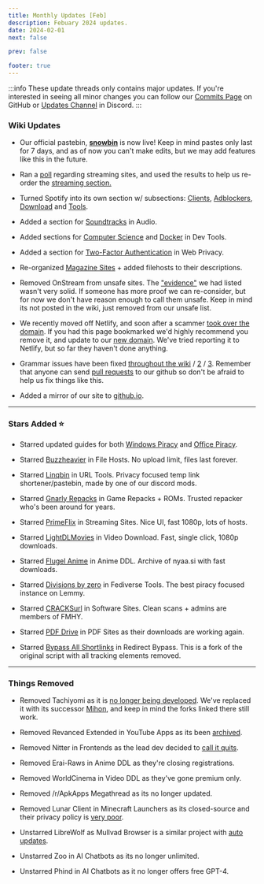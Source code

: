 ```yaml
---
title: Monthly Updates [Feb]
description: Febuary 2024 updates.
date: 2024-02-01
next: false

prev: false

footer: true
---
```


<Post authors="nbats" />

:::info
These update threads only contains major updates. If you're interested
in seeing all minor changes you can follow our
[Commits Page](https://github.com/fmhy/FMHYedit/commits/main) on GitHub or
[Updates Channel](https://redd.it/17f8msf) in Discord.
:::

### Wiki Updates

- Our official pastebin, **[snowbin](https://pastes.fmhy.net/)** is now live!
  Keep in mind pastes only last for 7 days, and as of now you can't make edits,
  but we may add features like this in the future.

- Ran a [poll](https://i.imgur.com/73paJlr.png) regarding streaming sites, and
  used the results to help us re-order the
  [streaming section.](/videopiracyguide)

- Turned Spotify into its own section w/ subsections:
  [Clients](/audiopiracyguide#spotify-clients),
  [Adblockers](/audiopiracyguide#spotify-adblockers),
  [Download](/audiopiracyguide#spotify-download) and
  [Tools](/audiopiracyguide#spotify-tools).

- Added a section for [Soundtracks](/audiopiracyguide#media-soundtracks) in
  Audio.

- Added sections for [Computer Science](/devtools#computer-science) and
  [Docker](/devtools#docker-tools) in Dev Tools.

- Added a section for
  [Two-Factor Authentication](/adblockvpnguide#two-factor-authentication) in Web
  Privacy.

- Re-organized [Magazine Sites](/readingpiracyguide#magazines) + added filehosts
  to their descriptions.

- Removed OnStream from unsafe sites. The ["evidence"](https://rentry.co/upo2r)
  we had listed wasn't very solid. If someone has more proof we can re-consider,
  but for now we don't have reason enough to call them unsafe. Keep in mind its
  not posted in the wiki, just removed from our unsafe list.

- We recently moved off Netlify, and soon after a scammer
  [took over the domain](https://i.imgur.com/rByoHnf.png). If you had this page
  bookmarked we'd highly recommend you remove it, and update to our
  [new domain](/). We've tried reporting it to Netlify, but so far they haven't
  done anything.

- Grammar issues have been fixed
  [throughout the wiki](https://github.com/fmhy/FMHYedit/pull/1337) /
  [2](https://github.com/fmhy/FMHYedit/pull/1340) /
  [3](https://github.com/fmhy/FMHYedit/pull/1339). Remember that anyone can send
  [pull requests](https://github.com/fmhy/FMHYedit) to our github so don't be
  afraid to help us fix things like this.

- Added a mirror of our site to [github.io](https://fmhy.github.io/FMHYedit/).

---

### Stars Added ⭐

- Starred updated guides for both [Windows Piracy](/system-tools#windows-isos)
  and [Office Piracy](/text-tools#text-editors).

- Starred [Buzzheavier](/file-tools#file-hosts) in File Hosts. No upload limit,
  files last forever.

- Starred [Linqbin](/internet-tools#url-tools) in URL Tools. Privacy focused
  temp link shortener/pastebin, made by one of our discord mods.

- Starred [Gnarly Repacks](/gamingpiracyguide#game-repacks) in Game Repacks +
  ROMs. Trusted repacker who's been around for years.

- Starred [PrimeFlix](/videopiracyguide#multi-server) in Streaming Sites. Nice
  UI, fast 1080p, lots of hosts.

- Starred [LightDLMovies](/videopiracyguide#download-sites) in Video Download.
  Fast, single click, 1080p downloads.

- Starred [Flugel Anime](/videopiracyguide#anime-downloading) in Anime DDL.
  Archive of nyaa.si with fast downloads.

- Starred [Divisions by zero](/social-media-tools#fediverse-tools) in Fediverse
  Tools. The best piracy focused instance on Lemmy.

- Starred [CRACKSurl](/downloadpiracyguide#software-sites) in Software Sites.
  Clean scans + admins are members of FMHY.

- Starred [PDF Drive](/readingpiracyguide#pdf-search) in PDF Sites as their
  downloads are working again.

- Starred [Bypass All Shortlinks](/adblockvpnguide#redirect-bypass) in Redirect
  Bypass. This is a fork of the original script with all tracking elements
  removed.

---

### Things Removed

- Removed Tachiyomi as it is
  [no longer being developed](https://tachiyomi.org/news/2024-01-13-goodbye).
  We've replaced it with its successor
  [Mihon](/android-iosguide#android-reading), and keep in mind the forks linked
  there still work.

- Removed Revanced Extended in YouTube Apps as its been
  [archived](https://redd.it/1abt4kk).

- Removed Nitter in Frontends as the lead dev decided to
  [call it quits](https://github.com/zedeus/nitter/issues/1155#issuecomment-1913361757).

- Removed Erai-Raws in Anime DDL as they're closing registrations.

- Removed WorldCinema in Video DDL as they've gone premium only.

- Removed /r/ApkApps Megathread as its no longer updated.

- Removed Lunar Client in Minecraft Launchers as its closed-source and their
  privacy policy is [very poor](https://i.imgur.com/2Wtds7l.png).

- Unstarred LibreWolf as Mullvad Browser is a similar project with
  [auto updates](https://i.imgur.com/GTzWHR0.png).

- Unstarred Zoo in AI Chatbots as its no longer unlimited.

- Unstarred Phind in AI Chatbots as it no longer offers free GPT-4.
